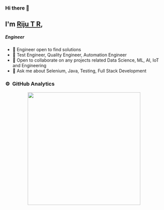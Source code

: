 ### Hi there 👋

## I'm [Riju T R](https://imrijutr.github.io),
##### Engineer

- 🔭 Engineer open to find solutions
- 🌱 Test Engineer, Quality Engineer, Automation Engineer
- 👯 Open to collaborate on any projects related Data Science, ML, AI, IoT and Engineering
- 💬 Ask me about Selenium, Java, Testing, Full Stack Development


### ⚙️ &nbsp;GitHub Analytics

<p align="center">
<a href="https://github.com/imrijutr">
  <img height="360em" src="https://github-readme-stats-eight-theta.vercel.app/api/top-langs/?username=imrijutr&layout=compact&langs_count=8&theme=dark"/>
</a>
</p>

